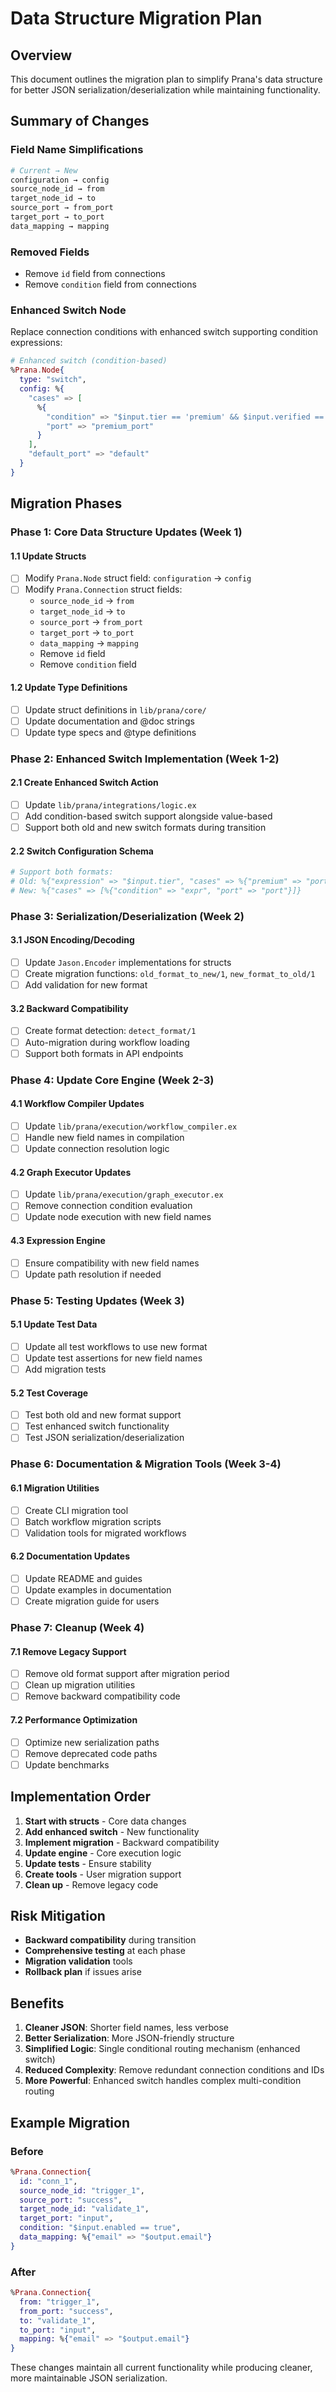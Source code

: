 # Data Structure Migration Plan

## Overview
This document outlines the migration plan to simplify Prana's data structure for better JSON serialization/deserialization while maintaining functionality.

## Summary of Changes

### Field Name Simplifications
```elixir
# Current → New
configuration → config
source_node_id → from  
target_node_id → to
source_port → from_port
target_port → to_port
data_mapping → mapping
```

### Removed Fields
- Remove `id` field from connections
- Remove `condition` field from connections

### Enhanced Switch Node
Replace connection conditions with enhanced switch supporting condition expressions:

```elixir
# Enhanced switch (condition-based)
%Prana.Node{
  type: "switch", 
  config: %{
    "cases" => [
      %{
        "condition" => "$input.tier == 'premium' && $input.verified == true",
        "port" => "premium_port"
      }
    ],
    "default_port" => "default"
  }
}
```

## Migration Phases

### Phase 1: Core Data Structure Updates (Week 1)

#### 1.1 Update Structs
- [ ] Modify `Prana.Node` struct field: `configuration` → `config`
- [ ] Modify `Prana.Connection` struct fields:
  - `source_node_id` → `from`
  - `target_node_id` → `to`
  - `source_port` → `from_port`
  - `target_port` → `to_port`
  - `data_mapping` → `mapping`
  - Remove `id` field
  - Remove `condition` field

#### 1.2 Update Type Definitions
- [ ] Update struct definitions in `lib/prana/core/`
- [ ] Update documentation and @doc strings
- [ ] Update type specs and @type definitions

### Phase 2: Enhanced Switch Implementation (Week 1-2)

#### 2.1 Create Enhanced Switch Action
- [ ] Update `lib/prana/integrations/logic.ex`
- [ ] Add condition-based switch support alongside value-based
- [ ] Support both old and new switch formats during transition

#### 2.2 Switch Configuration Schema
```elixir
# Support both formats:
# Old: %{"expression" => "$input.tier", "cases" => %{"premium" => "port"}}
# New: %{"cases" => [%{"condition" => "expr", "port" => "port"}]}
```

### Phase 3: Serialization/Deserialization (Week 2)

#### 3.1 JSON Encoding/Decoding
- [ ] Update `Jason.Encoder` implementations for structs
- [ ] Create migration functions: `old_format_to_new/1`, `new_format_to_old/1`
- [ ] Add validation for new format

#### 3.2 Backward Compatibility
- [ ] Create format detection: `detect_format/1`
- [ ] Auto-migration during workflow loading
- [ ] Support both formats in API endpoints

### Phase 4: Update Core Engine (Week 2-3)

#### 4.1 Workflow Compiler Updates
- [ ] Update `lib/prana/execution/workflow_compiler.ex`
- [ ] Handle new field names in compilation
- [ ] Update connection resolution logic

#### 4.2 Graph Executor Updates
- [ ] Update `lib/prana/execution/graph_executor.ex`
- [ ] Remove connection condition evaluation
- [ ] Update node execution with new field names

#### 4.3 Expression Engine
- [ ] Ensure compatibility with new field names
- [ ] Update path resolution if needed

### Phase 5: Testing Updates (Week 3)

#### 5.1 Update Test Data
- [ ] Update all test workflows to use new format
- [ ] Update test assertions for new field names
- [ ] Add migration tests

#### 5.2 Test Coverage
- [ ] Test both old and new format support
- [ ] Test enhanced switch functionality
- [ ] Test JSON serialization/deserialization

### Phase 6: Documentation & Migration Tools (Week 3-4)

#### 6.1 Migration Utilities
- [ ] Create CLI migration tool
- [ ] Batch workflow migration scripts
- [ ] Validation tools for migrated workflows

#### 6.2 Documentation Updates
- [ ] Update README and guides
- [ ] Update examples in documentation
- [ ] Create migration guide for users

### Phase 7: Cleanup (Week 4)

#### 7.1 Remove Legacy Support
- [ ] Remove old format support after migration period
- [ ] Clean up migration utilities
- [ ] Remove backward compatibility code

#### 7.2 Performance Optimization
- [ ] Optimize new serialization paths
- [ ] Remove deprecated code paths
- [ ] Update benchmarks

## Implementation Order

1. **Start with structs** - Core data changes
2. **Add enhanced switch** - New functionality  
3. **Implement migration** - Backward compatibility
4. **Update engine** - Core execution logic
5. **Update tests** - Ensure stability
6. **Create tools** - User migration support
7. **Clean up** - Remove legacy code

## Risk Mitigation

- **Backward compatibility** during transition
- **Comprehensive testing** at each phase
- **Migration validation** tools
- **Rollback plan** if issues arise

## Benefits

1. **Cleaner JSON**: Shorter field names, less verbose
2. **Better Serialization**: More JSON-friendly structure
3. **Simplified Logic**: Single conditional routing mechanism (enhanced switch)
4. **Reduced Complexity**: Remove redundant connection conditions and IDs
5. **More Powerful**: Enhanced switch handles complex multi-condition routing

## Example Migration

### Before
```elixir
%Prana.Connection{
  id: "conn_1",
  source_node_id: "trigger_1",
  source_port: "success",
  target_node_id: "validate_1",
  target_port: "input",
  condition: "$input.enabled == true",
  data_mapping: %{"email" => "$output.email"}
}
```

### After
```elixir
%Prana.Connection{
  from: "trigger_1",
  from_port: "success",
  to: "validate_1",
  to_port: "input",
  mapping: %{"email" => "$output.email"}
}
```

These changes maintain all current functionality while producing cleaner, more maintainable JSON serialization.